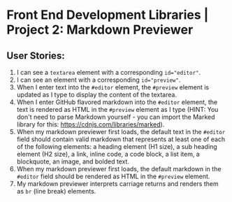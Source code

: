 # Front End Development Libraries | Project 2: Markdown Previewer

## User Stories:
1. I can see a `textarea` element with a corresponding `id="editor"`.
2. I can see an element with a corresponding `id="preview"`.
3. When I enter text into the `#editor` element, the `#preview` element is updated as I type to display the content of the textarea.
4. When I enter GitHub flavored markdown into the `#editor` element, the text is rendered as HTML in the `#preview` element as I type (HINT: You don't need to parse Markdown yourself - you can import the Marked library for this: https://cdnjs.com/libraries/marked).
5. When my markdown previewer first loads, the default text in the `#editor` field should contain valid markdown that represents at least one of each of the following elements: a heading element (H1 size), a sub heading element (H2 size), a link, inline code, a code block, a list item, a blockquote, an image, and bolded text.
6. When my markdown previewer first loads, the default markdown in the `#editor` field should be rendered as HTML in the `#preview` element.
7. My markdown previewer interprets carriage returns and renders them as `br` (line break) elements.